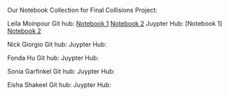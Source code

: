 Our Notebook Collection for Final Collisions Project: 

Leila Moinpour
Git hub: 
   [Notebook 1]() 
   [Notebook 2](https://github.com/fonduh/UP221-collisions/blob/main/Group%20Assignments/la_collisions_overview_leila/Final_project_leila.ipynb)
Juypter Hub: 
   [Notebook 1] 
   [Notebook 2](https://jupyter.idre.ucla.edu/user/lmoinpour@g.ucla.edu/lab?)

Nick Giorgio
Git hub: 
Juypter Hub: 


Fonda Hu
Git hub: 
Juypter Hub: 


Sonia Garfinkel 
Git hub: 
Juypter Hub: 

Eisha Shakeel 
Git hub: 
Juypter Hub: 
